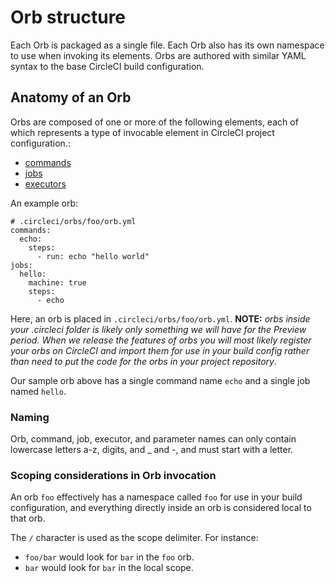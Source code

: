 # Orb structure

Each Orb is packaged as a single file. Each Orb also has its 
own namespace to use when invoking its elements. Orbs are authored with similar 
YAML syntax to the base CircleCI build configuration.

## Anatomy of an Orb
Orbs are composed of one or more of the following elements, each of which represents a type of invocable element in CircleCI project configuration.:

* [commands](commands.md)
* [jobs](jobs.md)
* [executors](executors.md)

An example orb:
```
# .circleci/orbs/foo/orb.yml
commands:
  echo:
    steps:
      - run: echo "hello world"
jobs:
  hello:
    machine: true
    steps:
      - echo
```

Here, an orb is placed in `.circleci/orbs/foo/orb.yml`. **NOTE:** _orbs inside 
your .circleci folder is likely only something we will have for the Preview 
period. When we release the features of orbs you will most likely register your 
orbs on CircleCI and import them for use in your build config rather than need 
to put the code for the orbs in your project repository_. 

Our sample orb above has a single command name `echo` and a single job named `hello`.

### Naming

Orb, command, job, executor, and parameter names can only contain lowercase letters a-z, digits, and _ and -, and must start with a letter.

### Scoping considerations in Orb invocation

An orb `foo` effectively has a namespace called `foo` for use in your build configuration, and everything directly inside an orb is considered local to that orb.

The `/` character is used as the scope delimiter. For instance:
* `foo/bar` would look for `bar` in the `foo` orb.
* `bar` would look for `bar` in the local scope.

